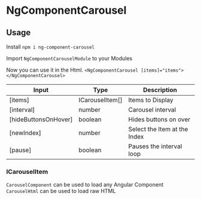 # NgComponentCarousel

## Usage

Install `npm i ng-component-carousel`

Import `NgComponentCarouselModule` to your Modules

Now you can use it in the Html.
`<NgComponentCarousel [items]="items"></NgComponentCarousel>`


|Input               |Type           |Description                 |
|--------------------|---------------|----------------------------|
|[items]             |ICarouselItem[]|Items to Display            |
|[interval]          |number         |Carousel interval           |
|[hideButtonsOnHover]|boolean        |Hides buttons on over       |
|[newIndex]          |number         |Select the Item at the Index|
|[pause]             |boolean        |Pauses the interval loop    |


### ICarouselItem

`CarouselComponent` can be used to load any Angular Component
`CarouselHtml` can be used to load raw HTML
